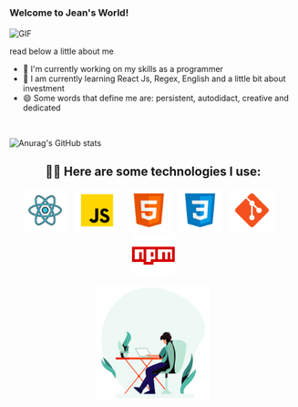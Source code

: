 ### Welcome to Jean's World!

<img align="center" alt="GIF" src="https://media.giphy.com/media/X6rTNtY70OpJQA4fIF/giphy.gif" />

read below a little about me

- 🔭 I'm currently working on my skills as a programmer
- 🌱 I am currently learning React Js, Regex, English and a little bit about investment
- 😄 Some words that define me are: persistent, autodidact, creative and dedicated

<br>

![Anurag's GitHub stats](https://github-readme-stats.vercel.app/api?username=JeanVictor44&show_icons=true&theme=dracula)

<h2 align="center">
👨‍💻 Here are some technologies I use:
</h2>

<p align="center">
<code><img height="75" src="https://github.com/chandan-reddy-k/chandan-reddy-k/blob/master/assets/react.png"></code> &nbsp;&nbsp;
<code><img height="75" src="https://github.com/chandan-reddy-k/chandan-reddy-k/blob/master/assets/js.png"></code> &nbsp;&nbsp;
<code><img height="75" src="https://github.com/chandan-reddy-k/chandan-reddy-k/blob/master/assets/html.png"></code> &nbsp;&nbsp;
<code><img height="75" src="https://github.com/chandan-reddy-k/chandan-reddy-k/blob/master/assets/css.png"></code> &nbsp;&nbsp;
<code><img height="75" src="https://github.com/chandan-reddy-k/chandan-reddy-k/blob/master/assets/git.png"></code> &nbsp; &nbsp;
<code><img height="75" src="https://github.com/chandan-reddy-k/chandan-reddy-k/blob/master/assets/npm.png"></code> 
</p>

<p align="center">
  <img alt="Person coding gif" src="https://github.com/chandan-reddy-k/chandan-reddy-k/blob/master/assets/coding.gif" width="200" /> 
</p>

